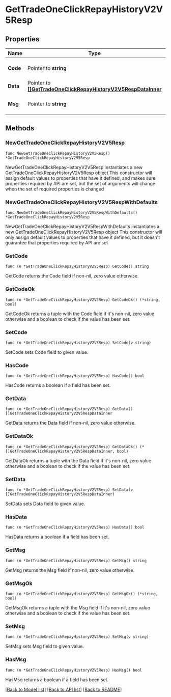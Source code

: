 # GetTradeOneClickRepayHistoryV2V5Resp

## Properties

Name | Type | Description | Notes
------------ | ------------- | ------------- | -------------
**Code** | Pointer to **string** |  | [optional] [default to ""]
**Data** | Pointer to [**[]GetTradeOneClickRepayHistoryV2V5RespDataInner**](GetTradeOneClickRepayHistoryV2V5RespDataInner.md) |  | [optional] 
**Msg** | Pointer to **string** |  | [optional] [default to ""]

## Methods

### NewGetTradeOneClickRepayHistoryV2V5Resp

`func NewGetTradeOneClickRepayHistoryV2V5Resp() *GetTradeOneClickRepayHistoryV2V5Resp`

NewGetTradeOneClickRepayHistoryV2V5Resp instantiates a new GetTradeOneClickRepayHistoryV2V5Resp object
This constructor will assign default values to properties that have it defined,
and makes sure properties required by API are set, but the set of arguments
will change when the set of required properties is changed

### NewGetTradeOneClickRepayHistoryV2V5RespWithDefaults

`func NewGetTradeOneClickRepayHistoryV2V5RespWithDefaults() *GetTradeOneClickRepayHistoryV2V5Resp`

NewGetTradeOneClickRepayHistoryV2V5RespWithDefaults instantiates a new GetTradeOneClickRepayHistoryV2V5Resp object
This constructor will only assign default values to properties that have it defined,
but it doesn't guarantee that properties required by API are set

### GetCode

`func (o *GetTradeOneClickRepayHistoryV2V5Resp) GetCode() string`

GetCode returns the Code field if non-nil, zero value otherwise.

### GetCodeOk

`func (o *GetTradeOneClickRepayHistoryV2V5Resp) GetCodeOk() (*string, bool)`

GetCodeOk returns a tuple with the Code field if it's non-nil, zero value otherwise
and a boolean to check if the value has been set.

### SetCode

`func (o *GetTradeOneClickRepayHistoryV2V5Resp) SetCode(v string)`

SetCode sets Code field to given value.

### HasCode

`func (o *GetTradeOneClickRepayHistoryV2V5Resp) HasCode() bool`

HasCode returns a boolean if a field has been set.

### GetData

`func (o *GetTradeOneClickRepayHistoryV2V5Resp) GetData() []GetTradeOneClickRepayHistoryV2V5RespDataInner`

GetData returns the Data field if non-nil, zero value otherwise.

### GetDataOk

`func (o *GetTradeOneClickRepayHistoryV2V5Resp) GetDataOk() (*[]GetTradeOneClickRepayHistoryV2V5RespDataInner, bool)`

GetDataOk returns a tuple with the Data field if it's non-nil, zero value otherwise
and a boolean to check if the value has been set.

### SetData

`func (o *GetTradeOneClickRepayHistoryV2V5Resp) SetData(v []GetTradeOneClickRepayHistoryV2V5RespDataInner)`

SetData sets Data field to given value.

### HasData

`func (o *GetTradeOneClickRepayHistoryV2V5Resp) HasData() bool`

HasData returns a boolean if a field has been set.

### GetMsg

`func (o *GetTradeOneClickRepayHistoryV2V5Resp) GetMsg() string`

GetMsg returns the Msg field if non-nil, zero value otherwise.

### GetMsgOk

`func (o *GetTradeOneClickRepayHistoryV2V5Resp) GetMsgOk() (*string, bool)`

GetMsgOk returns a tuple with the Msg field if it's non-nil, zero value otherwise
and a boolean to check if the value has been set.

### SetMsg

`func (o *GetTradeOneClickRepayHistoryV2V5Resp) SetMsg(v string)`

SetMsg sets Msg field to given value.

### HasMsg

`func (o *GetTradeOneClickRepayHistoryV2V5Resp) HasMsg() bool`

HasMsg returns a boolean if a field has been set.


[[Back to Model list]](../README.md#documentation-for-models) [[Back to API list]](../README.md#documentation-for-api-endpoints) [[Back to README]](../README.md)


